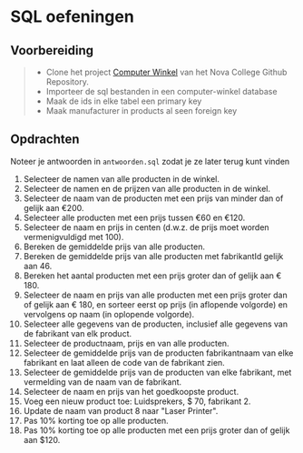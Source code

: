 # SQL oefeningen

## Voorbereiding

> - Clone het project [Computer Winkel](https://github.com/NOVA-college-Haarlem/computer-winkel) van het Nova College Github Repository.
> - Importeer de sql bestanden in een computer-winkel database
> - Maak de ids in elke tabel een primary key
> - Maak manufacturer in products al seen foreign key

## Opdrachten

Noteer je antwoorden in `antwoorden.sql` zodat je ze later terug kunt vinden
1.	Selecteer de namen van alle producten in de winkel.
2.	Selecteer de namen en de prijzen van alle producten in de winkel.
3.	Selecteer de naam van de producten met een prijs van minder dan of gelijk aan €200.
4.	Selecteer alle producten met een prijs tussen €60 en €120.
5.	Selecteer de naam en prijs in centen (d.w.z. de prijs moet worden vermenigvuldigd met 100).
6.	Bereken de gemiddelde prijs van alle producten.
7.	Bereken de gemiddelde prijs van alle producten met fabrikantId gelijk aan 46.
8.	Bereken het aantal producten met een prijs groter dan of gelijk aan € 180.
9.	Selecteer de naam en prijs van alle producten met een prijs groter dan of gelijk aan € 180, en sorteer eerst op prijs (in aflopende volgorde) en vervolgens op naam (in oplopende volgorde).
10.	Selecteer alle gegevens van de producten, inclusief alle gegevens van de fabrikant van elk product.
11.	Selecteer de productnaam, prijs en van alle producten.
12.	Selecteer de gemiddelde prijs van de producten fabrikantnaam van elke fabrikant en laat alleen de code van de fabrikant zien.
13.	Selecteer de gemiddelde prijs van de producten van elke fabrikant, met vermelding van de naam van de fabrikant.
14.	Selecteer de naam en prijs van het goedkoopste product.
15.	Voeg een nieuw product toe: Luidsprekers, $ 70, fabrikant 2.
16.	Update de naam van product 8 naar "Laser Printer".
17.	Pas 10% korting toe op alle producten.
18.	Pas 10% korting toe op alle producten met een prijs groter dan of gelijk aan $120.
